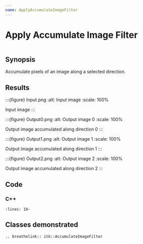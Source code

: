 ```yaml
---
name: ApplyAccumulateImageFilter
---
```


# Apply Accumulate Image Filter

```{index} single: AccumulateImageFilter
```

## Synopsis

Accumulate pixels of an image along a selected direction.

## Results

:::{figure} Input.png
:alt: Input image
:scale: 100%

Input image
:::

:::{figure} Output0.png
:alt: Output image 0
:scale: 100%

Output image accumulated along direction 0
:::

:::{figure} Output1.png
:alt: Output image 1
:scale: 100%

Output image accumulated along direction 1
:::

:::{figure} Output2.png
:alt: Output image 2
:scale: 100%

Output image accumulated along direction 2
:::

## Code

### C++

```{literalinclude} Code.cxx
:lines: 18-
```

## Classes demonstrated

```{eval-rst}
.. breathelink:: itk::AccumulateImageFilter
```
